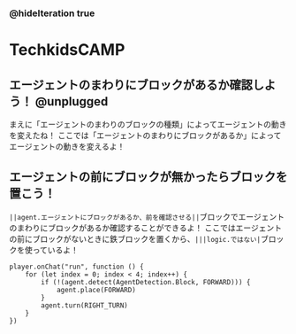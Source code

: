 ### @hideIteration true
# TechkidsCAMP

## エージェントのまわりにブロックがあるか確認しよう！ @unplugged
まえに「エージェントのまわりのブロックの種類」によってエージェントの動きを変えたね！
ここでは「エージェントのまわりにブロックがあるか」によってエージェントの動きを変えるよ！

## エージェントの前にブロックが無かったらブロックを置こう！

``||agent.エージェントにブロックがあるか、前を確認させる||``ブロックでエージェントのまわりにブロックがあるか確認することができるよ！
ここではエージェントの前にブロックがないときに鉄ブロックを置くから、``|||logic.ではない|``ブロックを使っているよ！

```template
player.onChat("run", function () {
    for (let index = 0; index < 4; index++) {
        if (!(agent.detect(AgentDetection.Block, FORWARD))) {
            agent.place(FORWARD)
        }
        agent.turn(RIGHT_TURN)
    }
})
